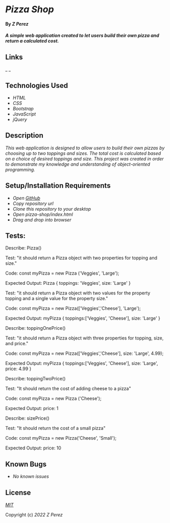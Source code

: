 # _Pizza Shop_

#### By _**Z Perez**_

#### _A simple web application created to let users build their own pizza and return a calculated cost._

## Links

_ _

## Technologies Used

* _HTML_
* _CSS_
* _Bootstrap_
* _JavaScript_
* _jQuery_

## Description

_This web application is designed to allow users to build their own pizzas by choosing up to two toppings and sizes. The total cost is calculated based on a choice of desired toppings and size. This project was created in order to demonstrate my knowledge and understanding of object-oriented programming._

## Setup/Installation Requirements

* _Open [GitHub](https://github.com/)_
* _Copy repository url_
* _Clone this repository to your desktop_
* _Open pizza-shop/index.html_
* _Drag and drop into browser_


## Tests:
Describe: Pizza()


Test: "it should return a Pizza object with two properties for topping and size."

Code: 
const myPizza = new Pizza ('Veggies', 'Large');

Expected Output: Pizza { toppings: 'Veggies', size: 'Large' }


Test: "it should return a Pizza object with two values for the property topping and a single value for the property size."

Code: 
const myPizza = new Pizza(['Veggies','Cheese'], 'Large');

Expected Output: myPizza { toppings:['Veggies', 'Cheese'], size: 'Large' }


Describe: toppingOnePrice()

Test: "it should return a Pizza object with three properties for topping, size, and price."

Code: 
const myPizza = new Pizza(['Veggies','Cheese'], size: 'Large', 4.99);

Expected Output: myPizza { toppings:['Veggies', 'Cheese'], size: 'Large', price: 4.99 }


Describe: toppingTwoPrice()

Test: "It should return the cost of adding cheese to a pizza" 

Code:
const myPizza = new Pizza ('Cheese');

Expected Output: price: 1


Describe: sizePrice()

Test: "It should return the cost of a small pizza"

Code:
const myPizza = new Pizza('Cheese', 'Small');

Expected Output: price: 10

## Known Bugs

* _No known issues_

## License

_[MIT](https://en.wikipedia.org/wiki/MIT_License)_

Copyright (c) _2022_ _Z Perez_
